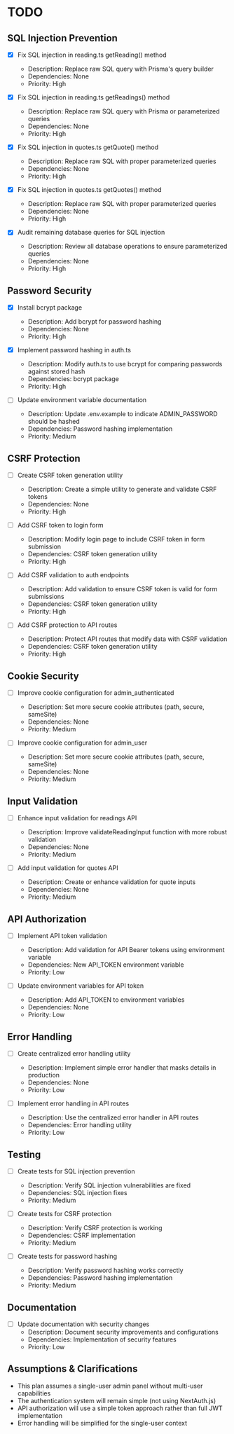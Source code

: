 # TODO

## SQL Injection Prevention
- [x] Fix SQL injection in reading.ts getReading() method
  - Description: Replace raw SQL query with Prisma's query builder
  - Dependencies: None
  - Priority: High

- [x] Fix SQL injection in reading.ts getReadings() method
  - Description: Replace raw SQL query with Prisma or parameterized queries
  - Dependencies: None
  - Priority: High

- [x] Fix SQL injection in quotes.ts getQuote() method
  - Description: Replace raw SQL with proper parameterized queries
  - Dependencies: None
  - Priority: High

- [x] Fix SQL injection in quotes.ts getQuotes() method
  - Description: Replace raw SQL with proper parameterized queries
  - Dependencies: None
  - Priority: High

- [x] Audit remaining database queries for SQL injection
  - Description: Review all database operations to ensure parameterized queries
  - Dependencies: None
  - Priority: High

## Password Security
- [x] Install bcrypt package
  - Description: Add bcrypt for password hashing
  - Dependencies: None
  - Priority: High

- [x] Implement password hashing in auth.ts
  - Description: Modify auth.ts to use bcrypt for comparing passwords against stored hash
  - Dependencies: bcrypt package
  - Priority: High

- [ ] Update environment variable documentation
  - Description: Update .env.example to indicate ADMIN_PASSWORD should be hashed
  - Dependencies: Password hashing implementation
  - Priority: Medium

## CSRF Protection
- [ ] Create CSRF token generation utility
  - Description: Create a simple utility to generate and validate CSRF tokens
  - Dependencies: None
  - Priority: High

- [ ] Add CSRF token to login form
  - Description: Modify login page to include CSRF token in form submission
  - Dependencies: CSRF token generation utility
  - Priority: High

- [ ] Add CSRF validation to auth endpoints
  - Description: Add validation to ensure CSRF token is valid for form submissions
  - Dependencies: CSRF token generation utility
  - Priority: High

- [ ] Add CSRF protection to API routes
  - Description: Protect API routes that modify data with CSRF validation
  - Dependencies: CSRF token generation utility
  - Priority: High

## Cookie Security
- [ ] Improve cookie configuration for admin_authenticated
  - Description: Set more secure cookie attributes (path, secure, sameSite)
  - Dependencies: None
  - Priority: Medium

- [ ] Improve cookie configuration for admin_user
  - Description: Set more secure cookie attributes (path, secure, sameSite)
  - Dependencies: None
  - Priority: Medium

## Input Validation
- [ ] Enhance input validation for readings API
  - Description: Improve validateReadingInput function with more robust validation
  - Dependencies: None
  - Priority: Medium

- [ ] Add input validation for quotes API
  - Description: Create or enhance validation for quote inputs
  - Dependencies: None
  - Priority: Medium

## API Authorization
- [ ] Implement API token validation
  - Description: Add validation for API Bearer tokens using environment variable
  - Dependencies: New API_TOKEN environment variable
  - Priority: Low

- [ ] Update environment variables for API token
  - Description: Add API_TOKEN to environment variables
  - Dependencies: None
  - Priority: Low

## Error Handling
- [ ] Create centralized error handling utility
  - Description: Implement simple error handler that masks details in production
  - Dependencies: None
  - Priority: Low

- [ ] Implement error handling in API routes
  - Description: Use the centralized error handler in API routes
  - Dependencies: Error handling utility
  - Priority: Low

## Testing
- [ ] Create tests for SQL injection prevention
  - Description: Verify SQL injection vulnerabilities are fixed
  - Dependencies: SQL injection fixes
  - Priority: Medium

- [ ] Create tests for CSRF protection
  - Description: Verify CSRF protection is working
  - Dependencies: CSRF implementation
  - Priority: Medium

- [ ] Create tests for password hashing
  - Description: Verify password hashing works correctly
  - Dependencies: Password hashing implementation
  - Priority: Medium

## Documentation
- [ ] Update documentation with security changes
  - Description: Document security improvements and configurations
  - Dependencies: Implementation of security features
  - Priority: Low

## Assumptions & Clarifications
- This plan assumes a single-user admin panel without multi-user capabilities
- The authentication system will remain simple (not using NextAuth.js)
- API authorization will use a simple token approach rather than full JWT implementation
- Error handling will be simplified for the single-user context